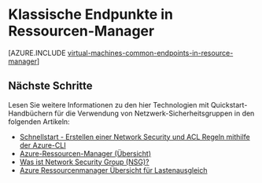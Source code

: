 <properties
   pageTitle="Klassische Endpunkte im Ressourcenmanager | Microsoft Azure"
   description="Verstehen Sie, wie Endpunkte aus dem klassischen Bereitstellungsmodell jetzt im Ressourcen-Manager mit Netzwerk-Sicherheitsgruppen und ACL Regeln implementiert werden"
   services="virtual-machines-linux"
   documentationCenter=""
   authors="iainfoulds"
   manager="timlt"
   editor=""/>

<tags
   ms.service="virtual-machines-linux"
   ms.devlang="na"
   ms.topic="article"
   ms.tgt_pltfrm="vm-linux"
   ms.workload="infrastructure-services"
   ms.date="10/27/2016"
   ms.author="iainfou"/>

# <a name="classic-endpoints-in-resource-manager"></a>Klassische Endpunkte in Ressourcen-Manager
[AZURE.INCLUDE [virtual-machines-common-endpoints-in-resource-manager](../../includes/virtual-machines-common-endpoints-in-resource-manager.md)]

## <a name="next-steps"></a>Nächste Schritte
Lesen Sie weitere Informationen zu den hier Technologien mit Quickstart-Handbüchern für die Verwendung von Netzwerk-Sicherheitsgruppen in den folgenden Artikeln:

- [Schnellstart - Erstellen einer Network Security und ACL Regeln mithilfe der Azure-CLI](virtual-machines-linux-nsg-quickstart.md)  
- [Azure-Ressourcen-Manager (Übersicht)](../azure-resource-manager/resource-group-overview.md)  
- [Was ist Network Security Group (NSG)?](../virtual-network/virtual-networks-nsg.md)  
- [Azure Ressourcenmanager Übersicht für Lastenausgleich](../load-balancer/load-balancer-arm.md) 